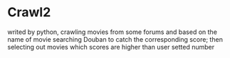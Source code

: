 # Crawl2
writed by python, crawling movies from some forums and based on the name of movie searching Douban to catch the corresponding score; then selecting out movies which scores are higher than user setted number

